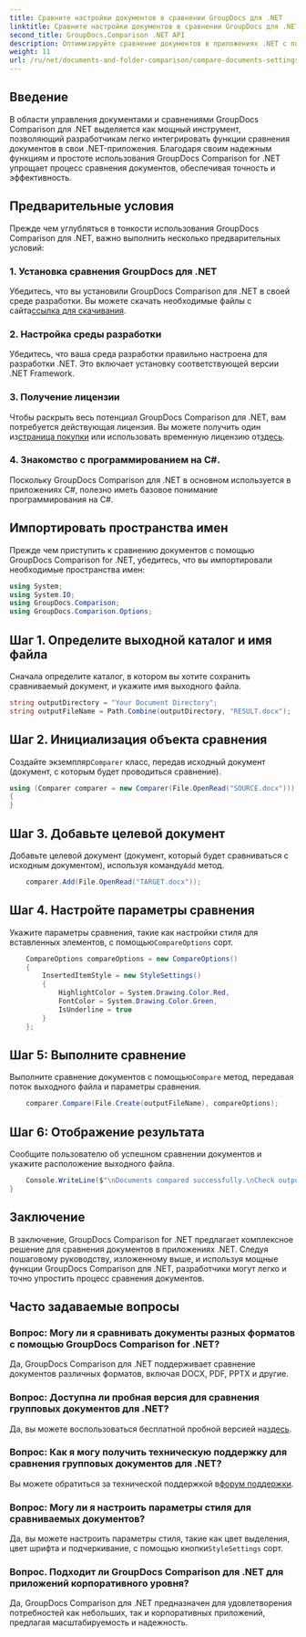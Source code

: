 ```yaml
---
title: Сравните настройки документов в сравнении GroupDocs для .NET
linktitle: Сравните настройки документов в сравнении GroupDocs для .NET
second_title: GroupDocs.Comparison .NET API
description: Оптимизируйте сравнение документов в приложениях .NET с помощью GroupDocs Comparison. Сравнивайте документы без особых усилий благодаря расширенным функциям.
weight: 11
url: /ru/net/documents-and-folder-comparison/compare-documents-settings-dotnet/
---
```

## Введение
В области управления документами и сравнениями GroupDocs Comparison для .NET выделяется как мощный инструмент, позволяющий разработчикам легко интегрировать функции сравнения документов в свои .NET-приложения. Благодаря своим надежным функциям и простоте использования GroupDocs Comparison for .NET упрощает процесс сравнения документов, обеспечивая точность и эффективность.
## Предварительные условия
Прежде чем углубляться в тонкости использования GroupDocs Comparison для .NET, важно выполнить несколько предварительных условий:
### 1. Установка сравнения GroupDocs для .NET
 Убедитесь, что вы установили GroupDocs Comparison для .NET в своей среде разработки. Вы можете скачать необходимые файлы с сайта[ссылка для скачивания](https://releases.groupdocs.com/comparison/net/).
### 2. Настройка среды разработки
Убедитесь, что ваша среда разработки правильно настроена для разработки .NET. Это включает установку соответствующей версии .NET Framework.
### 3. Получение лицензии
Чтобы раскрыть весь потенциал GroupDocs Comparison для .NET, вам потребуется действующая лицензия. Вы можете получить один из[страница покупки](https://purchase.groupdocs.com/buy) или использовать временную лицензию от[здесь](https://purchase.groupdocs.com/temporary-license/).
### 4. Знакомство с программированием на C#.
Поскольку GroupDocs Comparison для .NET в основном используется в приложениях C#, полезно иметь базовое понимание программирования на C#.

## Импортировать пространства имен
Прежде чем приступить к сравнению документов с помощью GroupDocs Comparison for .NET, убедитесь, что вы импортировали необходимые пространства имен:
```csharp
using System;
using System.IO;
using GroupDocs.Comparison;
using GroupDocs.Comparison.Options;
```
## Шаг 1. Определите выходной каталог и имя файла
Сначала определите каталог, в котором вы хотите сохранить сравниваемый документ, и укажите имя выходного файла.
```csharp
string outputDirectory = "Your Document Directory";
string outputFileName = Path.Combine(outputDirectory, "RESULT.docx");
```
## Шаг 2. Инициализация объекта сравнения
 Создайте экземпляр`Comparer` класс, передав исходный документ (документ, с которым будет проводиться сравнение).
```csharp
using (Comparer comparer = new Comparer(File.OpenRead("SOURCE.docx")))
{
}
```
## Шаг 3. Добавьте целевой документ
 Добавьте целевой документ (документ, который будет сравниваться с исходным документом), используя команду`Add` метод.
```csharp
    comparer.Add(File.OpenRead("TARGET.docx"));
```
## Шаг 4. Настройте параметры сравнения
 Укажите параметры сравнения, такие как настройки стиля для вставленных элементов, с помощью`CompareOptions` сорт.
```csharp
    CompareOptions compareOptions = new CompareOptions()
    {
        InsertedItemStyle = new StyleSettings()
        {
            HighlightColor = System.Drawing.Color.Red,
            FontColor = System.Drawing.Color.Green,
            IsUnderline = true
        }
    };
```
## Шаг 5: Выполните сравнение
 Выполните сравнение документов с помощью`Compare` метод, передавая поток выходного файла и параметры сравнения.
```csharp
    comparer.Compare(File.Create(outputFileName), compareOptions);
```
## Шаг 6: Отображение результата
Сообщите пользователю об успешном сравнении документов и укажите расположение выходного файла.
```csharp
    Console.WriteLine($"\nDocuments compared successfully.\nCheck output in {Directory.GetCurrentDirectory()}.");
}
```

## Заключение
В заключение, GroupDocs Comparison for .NET предлагает комплексное решение для сравнения документов в приложениях .NET. Следуя пошаговому руководству, изложенному выше, и используя мощные функции GroupDocs Comparison для .NET, разработчики могут легко и точно упростить процесс сравнения документов.
## Часто задаваемые вопросы
### Вопрос: Могу ли я сравнивать документы разных форматов с помощью GroupDocs Comparison for .NET?
Да, GroupDocs Comparison для .NET поддерживает сравнение документов различных форматов, включая DOCX, PDF, PPTX и другие.
### Вопрос: Доступна ли пробная версия для сравнения групповых документов для .NET?
 Да, вы можете воспользоваться бесплатной пробной версией на[здесь](https://releases.groupdocs.com/).
### Вопрос: Как я могу получить техническую поддержку для сравнения групповых документов для .NET?
 Вы можете обратиться за технической поддержкой в[форум поддержки](https://forum.groupdocs.com/c/comparison/12).
### Вопрос: Могу ли я настроить параметры стиля для сравниваемых документов?
 Да, вы можете настроить параметры стиля, такие как цвет выделения, цвет шрифта и подчеркивание, с помощью кнопки`StyleSettings` сорт.
### Вопрос. Подходит ли GroupDocs Comparison для .NET для приложений корпоративного уровня?
Да, GroupDocs Comparison для .NET предназначен для удовлетворения потребностей как небольших, так и корпоративных приложений, предлагая масштабируемость и надежность.